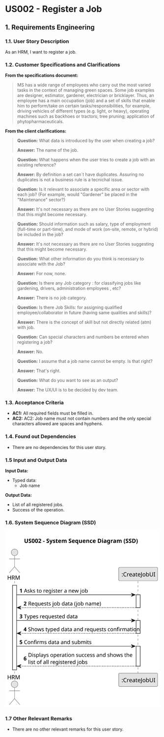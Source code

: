 # US002 - Register a Job 


## 1. Requirements Engineering

### 1.1. User Story Description

As an HRM, I want to register a job.

### 1.2. Customer Specifications and Clarifications 

**From the specifications document:**

> MS has a wide range of employees who carry out the most varied tasks in the context
of managing green spaces. Some job examples are designer, estimator, gardener, electrician 
or bricklayer. Thus, an employee has a main occupation (job) and a set of skills
that enable him to perform/take on certain tasks/responsibilities, for example, driving
vehicles of different types (e.g. light, or heavy), operating machines such as backhoes
or tractors; tree pruning; application of phytopharmaceuticals.

**From the client clarifications:**

> **Question:** What data is introduced by the user when creating a job?
>
> **Answer:** The name of the job.

> **Question:** What happens when the user tries to create a job with an existing reference?
> 
> **Answer:** By definition a set can´t have duplicates. Assuring no duplicates is not a business rule is a tecnichal issue.

> **Question:** Is it relevant to associate a specific area or sector with each job? (For example, would "Gardener" be placed in the "Maintenance" sector?)
> 
> **Answer:** It's not necessary as there are no User Stories suggesting that this might become necessary.

> **Question:** Should information such as salary, type of employment (full-time or part-time), and mode of work (on-site, remote, or hybrid) be included in the job?
> 
> **Answer:** It's not necessary as there are no User Stories suggesting that this might become necessary.

> **Question:** What other information do you think is necessary to associate with the Job?
> 
> **Answer:** For now, none.

> **Question:** Is there any Job category : for classifying jobs like gardening, drivers, administration employees , etc?
> 
> **Answer:** There is no job category.

> **Question:** Is there Job Skills: for assigning qualified employee/collaborator in future (having same qualities and skills)?
> 
> **Answer:** There is the concept of skill but not directly related (atm) with job.

> **Question:** Can special characters and numbers be entered when registering a job?
> 
> **Answer:** No.

> **Question:** I assume that a job name cannot be empty. Is that right?
> 
> **Answer:** That's right.

> **Question:** What do you want to see as an output?
> 
> **Answer:** The UX/UI is to be decided by dev team.

 

### 1.3. Acceptance Criteria

* **AC1:** All required fields must be filled in.
* **AC2:** AC2: Job name must not contain numbers and the only special characters allowed are spaces and hyphens.

### 1.4. Found out Dependencies

* There are no dependencies for this user story.

### 1.5 Input and Output Data

**Input Data:**

* Typed data:
    * Job name

**Output Data:**

* List of all registered jobs.
* Success of the operation.

### 1.6. System Sequence Diagram (SSD)

![System Sequence Diagram](svg/us002-system-sequence-diagram.svg)

### 1.7 Other Relevant Remarks

* There are no other relevant remarks for this user story.